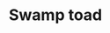 ---
layout: item
title: Swamp toad
item-id: 2150
datatable: true
id: 2150
name: "Swamp toad"
members: true
lowalch: 0
highalch: 1
examine: "A slippery little blighter."
monsters:
  - id: 5968
    name: "Gnome"
    members: true
    combat_level: 3
    wiki_url: "https://oldschool.runescape.wiki/w/Gnome#Level_3"
    drops:
      - quantity: "1"
        rarity: 0.21875
    image: "https://oldschool.runescape.wiki/images/thumb/7/78/Gnome.png/80px-Gnome.png?90025"
  - id: 5969
    name: "Gnome"
    members: true
    combat_level: 1
    wiki_url: "https://oldschool.runescape.wiki/w/Gnome#Level_1"
    drops:
      - quantity: "1"
        rarity: 0.21875
    image: "https://oldschool.runescape.wiki/images/thumb/7/78/Gnome.png/80px-Gnome.png?90025"
  - id: 6075
    name: "Tortoise"
    members: true
    combat_level: 79
    wiki_url: "https://oldschool.runescape.wiki/w/Tortoise#No_riders"
    drops:
      - quantity: "1"
        rarity: 0.15625
    image: "https://oldschool.runescape.wiki/images/thumb/c/cd/Tortoise.png/240px-Tortoise.png?a9a47"
  - id: 6076
    name: "Tortoise"
    members: true
    combat_level: 92
    wiki_url: "https://oldschool.runescape.wiki/w/Tortoise#With_riders"
    drops:
      - quantity: "1"
        rarity: 0.15625
    image: "https://oldschool.runescape.wiki/images/thumb/c/cd/Tortoise.png/240px-Tortoise.png?a9a47"
  - id: 6077
    name: "Gnome child"
    members: true
    combat_level: 1
    wiki_url: "https://oldschool.runescape.wiki/w/Gnome_child#Normal"
    drops:
      - quantity: "1"
        rarity: 0.21875
    image: "https://oldschool.runescape.wiki/images/thumb/e/e2/Gnome_child.png/90px-Gnome_child.png?7fd05"
  - id: 6086
    name: "Gnome woman"
    members: true
    combat_level: 1
    wiki_url: "https://oldschool.runescape.wiki/w/Gnome_woman#1"
    drops:
      - quantity: "1"
        rarity: 0.21875
    image: "https://oldschool.runescape.wiki/images/thumb/1/12/Gnome_woman.png/125px-Gnome_woman.png?f12e0"
---